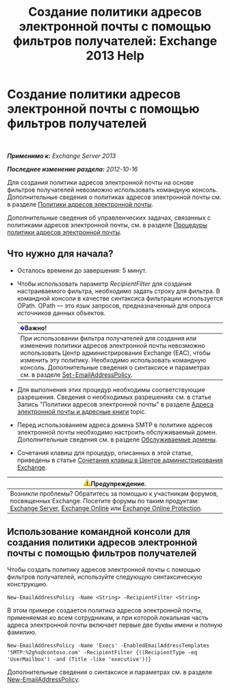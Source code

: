 ﻿---
title: 'Создание политики адресов электронной почты с помощью фильтров получателей: Exchange 2013 Help'
TOCTitle: Создание политики адресов электронной почты с помощью фильтров получателей
ms:assetid: e3f446bd-1511-479c-8d87-2dfce5547c90
ms:mtpsurl: https://technet.microsoft.com/ru-ru/library/Bb232194(v=EXCHG.150)
ms:contentKeyID: 50489379
ms.date: 04/30/2018
mtps_version: v=EXCHG.150
ms.translationtype: HT
---

# Создание политики адресов электронной почты с помощью фильтров получателей

 

_**Применимо к:** Exchange Server 2013_

_**Последнее изменение раздела:** 2012-10-16_

Для создания политики адресов электронной почты на основе фильтров получателей невозможно использовать командную консоль. Дополнительные сведения о политиках адресов электронной почты см. в разделе [Политики адресов электронной почты](email-address-policies-exchange-2013-help.md).

Дополнительные сведения об управленческих задачах, связанных с политиками адресов электронной почты, см. в разделе [Процедуры политики адресов электронной почты](email-address-policy-procedures-exchange-2013-help.md).

## Что нужно для начала?

  - Осталось времени до завершения: 5 минут.

  - Чтобы использовать параметр *RecipientFilter* для создания настраиваемого фильтра, необходимо задать строку для фильтра. В командной консоли в качестве синтаксиса фильтрации используется OPath. OPath — это язык запросов, предназначенный для опроса источников данных объектов.
    
    <table>
    <thead>
    <tr class="header">
    <th><img src="images/Dd876857.important(EXCHG.150).gif" title="Важно" alt="Важно" />Важно!</th>
    </tr>
    </thead>
    <tbody>
    <tr class="odd">
    <td>При использовании фильтра получателей для создания или изменения политики адресов электронной почты невозможно использовать Центр администрирования Exchange (EAC), чтобы изменить эту политику. Необходимо использовать командную консоль. Дополнительные сведения о синтаксисе и параметрах см. в разделе <a href="https://technet.microsoft.com/ru-ru/library/bb124517(v=exchg.150)">Set-EmailAddressPolicy</a>.</td>
    </tr>
    </tbody>
    </table>


  - Для выполнения этих процедур необходимы соответствующие разрешения. Сведения о необходимых разрешениях см. в статье Запись "Политики адресов электронной почты" в разделе [Адреса электронной почты и адресные книги](email-addresses-and-address-books-exchange-2013-help.md) topic.

  - Перед использованием адреса домена SMTP в политике адресов электронной почты необходимо настроить обслуживаемый домен. Дополнительные сведения см. в разделе [Обслуживаемые домены](accepted-domains-exchange-2013-help.md).

  - Сочетания клавиш для процедур, описанных в этой статье, приведены в статье [Сочетания клавиш в Центре администрирования Exchange](keyboard-shortcuts-in-the-exchange-admin-center-exchange-online-protection-help.md).

<table>
<thead>
<tr class="header">
<th><img src="images/JJ983803.warning(EXCHG.150).gif" title="Предупреждение" alt="Предупреждение" />Предупреждение.</th>
</tr>
</thead>
<tbody>
<tr class="odd">
<td>Возникли проблемы? Обратитесь за помощью к участникам форумов, посвященных Exchange. Посетите форумы по таким продуктам: <a href="https://go.microsoft.com/fwlink/p/?linkid=60612">Exchange Server</a>, <a href="https://go.microsoft.com/fwlink/p/?linkid=267542">Exchange Online</a> или <a href="https://go.microsoft.com/fwlink/p/?linkid=285351">Exchange Online Protection</a>.</td>
</tr>
</tbody>
</table>


## Использование командной консоли для создания политики адресов электронной почты с помощью фильтров получателей

Чтобы создать политику адресов электронной почты с помощью фильтров получателей, используйте следующую синтаксическую конструкцию.

    New-EmailAddressPolicy -Name <String> -RecipientFilter <String>

В этом примере создается политика адресов электронной почты, применяемая ко всем сотрудникам, и при которой локальная часть адреса электронной почты включает первые две буквы имени и полную фамилию.

    New-EmailAddressPolicy -Name 'Execs' -EnabledEmailAddressTemplates 'SMTP:%2g%s@contoso.com' -RecipientFilter {((RecipientType -eq 'UserMailbox') -and (Title -like 'executive'))}

Дополнительные сведения о синтаксисе и параметрах см. в разделе [New-EmailAddressPolicy](https://technet.microsoft.com/ru-ru/library/aa996800\(v=exchg.150\)).

